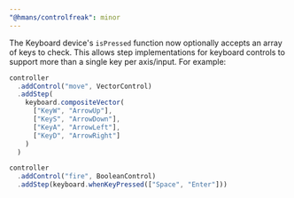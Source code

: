 ```yaml
---
"@hmans/controlfreak": minor
---
```


The Keyboard device's `isPressed` function now optionally accepts an array of keys to check. This allows step implementations for keyboard controls to support more than a single key per axis/input. For example:

```ts
controller
  .addControl("move", VectorControl)
  .addStep(
    keyboard.compositeVector(
      ["KeyW", "ArrowUp"],
      ["KeyS", "ArrowDown"],
      ["KeyA", "ArrowLeft"],
      ["KeyD", "ArrowRight"]
    )
  )

controller
  .addControl("fire", BooleanControl)
  .addStep(keyboard.whenKeyPressed(["Space", "Enter"]))
```
